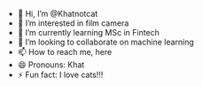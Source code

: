 - 👋 Hi, I’m @Khatnotcat
- 👀 I’m interested in film camera
- 🌱 I’m currently learning MSc in Fintech
- 💞️ I’m looking to collaborate on machine learning
- 📫 How to reach me, here
- 😄 Pronouns: Khat
- ⚡ Fun fact: I love cats!!!

<!---
Khatnotcat/Khatnotcat is a ✨ special ✨ repository because its `README.md` (this file) appears on your GitHub profile.
You can click the Preview link to take a look at your changes.
--->
